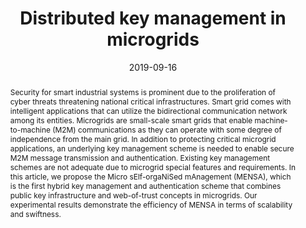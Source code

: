 ---
title: "Distributed key management in microgrids"
abstract: "Security for smart industrial systems is prominent due to the proliferation of cyber threats threatening national critical infrastructures. Smart grid comes with intelligent applications that can utilize the bidirectional communication network among its entities. Microgrids are small-scale smart grids that enable machine-to-machine (M2M) communications as they can operate with some degree of independence from the main grid. In addition to protecting critical microgrid applications, an underlying key management scheme is needed to enable secure M2M message transmission and authentication. Existing key management schemes are not adequate due to microgrid special features and requirements. In this article, we propose the Micro sElf-orgaNiSed mAnagement (MENSA), which is the first hybrid key management and authentication scheme that combines public key infrastructure and web-of-trust concepts in microgrids. Our experimental results demonstrate the efficiency of MENSA in terms of scalability and swiftness."
collection: publications
permalink: /publication/bolgouras2019distributed
date: 2019-09-16
venue: 'IEEE Transactions on Industrial Informatics'
paperurl: '/files/pdf/papers/bolgouras2019distributed.pdf'
link: 'https://ieeexplore.ieee.org/document/8839344'
code: 'https://github.com/VaiosBolgouras/MENSA'
citation: 'Vaios Bolgouras, Christoforos Ntantogian, Emmanouil Panaousis, Christos Xenakis (2019). &quot;Distributed key management in microgrids.&quot; <i>IEEE Transactions on Industrial Informatics</i>, 16(3), 2125-2133. <br>
	<span style="color:#2979ab;">(JCR 2019: 10.854, CiteScore 2019: 13.9)</span>'
---